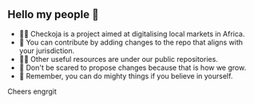 ## Hello my people 👋

  * 🙋‍♀️ Checkoja is a project aimed at digitalising local markets in Africa.
  * 🌈 You can contribute by adding changes to the repo that aligns with your jurisdiction.
  * 👩‍💻 Other useful resources are under our public repositories.
  * 🍿 Don't be scared to propose changes because that is how we grow.
  * 🧙 Remember, you can do mighty things if you believe in yourself.

Cheers
engrgit 
